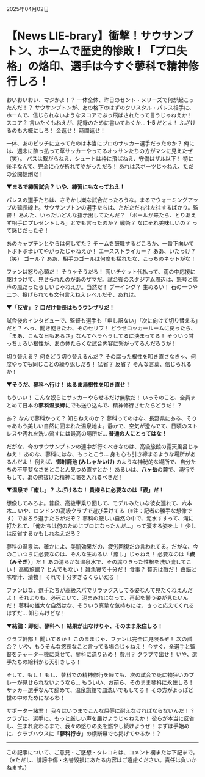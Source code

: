2025年04月02日

# 【News LIE-brary】衝撃！サウサンプトン、ホームで歴史的惨敗！「プロ失格」の烙印、選手は今すぐ蓼科で精神修行しろ！

おいおいおい、マジかよ！？ 一体全体、昨日のセント・メリーズで何が起こったんだ！？ サウサンプトンが、あの格下のはずのクリスタル・パレス相手に、ホームで、信じられないようなスコアでぶっ飛ばされたって言うじゃねえか！ スコア？ 言いたくもねえが、記録のために書いておくか… **1-5** だとよ！ ふざけるのも大概にしろ！ 金返せ！ 時間返せ！

一体、あのピッチに立ってたのは本当にプロのサッカー選手だったのか？ 俺には、週末に酔っ払って草サッカーやってるオッサンたちの方がマシに見えたぜ（笑）。 パスは繋がらねえ、シュートは枠に飛ばねえ、守備はザル以下！ 特に後半なんて、完全に心が折れてやがっただろ！ あれはスポーツじゃねえ、ただの公開処刑だ！

**▼まるで練習試合？ いや、練習にもなってねえ！**

パレスの選手たちは、さぞかし楽な試合だったろうな。まるでウォーミングアップの延長線上。サウサンプトンの選手たちは、ただただ右往左往するばかり。監督！ あんた、いったいどんな指示出してたんだ？ 「ボールが来たら、とりあえず相手にプレゼントしろ」とでも言ったのか？ 戦術？ なにそれ美味しいの？ って感じだったぞ！

あのキャプテンとやらは何してた？ チームを鼓舞するどころか、一番下向いてトボトボ歩いてやがったじゃねえか！ エースストライカー？ ああ、いたっけ？（笑） ゴール？ ああ、相手のゴールは何度も揺れたな、こっちのネットがな！

ファンは怒り心頭だ！ そりゃそうだろ！ 高いチケット代払って、雨の中応援に駆けつけて、見せられたのがあのザマだ。試合後のスタジアム周辺は、怒号と罵声の嵐だったらしいじゃねえか。当然だ！ ブーイング？ 生ぬるい！ 石の一つや二つ、投げられても文句言えねえレベルだぞ、あれは。

**▼「反省」？ 口だけ番長はもうウンザリだ！**

試合後のインタビューで、監督も選手も「申し訳ない」「次に向けて切り替える」だと？ へっ、聞き飽きたわ、そのセリフ！ どうせロッカールームに戻ったら、「まあ、こんな日もあるさ」なんてヘラヘラしてるに決まってる！ そういう甘っちょろい根性が、あの体たらくな試合内容に繋がってるんだろうが！

切り替える？ 何をどう切り替えるんだ？ その腐った根性を叩き直さなきゃ、何度やっても同じことの繰り返しだろ！ 猛省？ 反省？ そんな言葉、信じられるか！

**▼そうだ、蓼科へ行け！ ぬるま湯根性を叩き直せ！**

もういい！ こんな奴らにサッカーやらせるだけ無駄だ！ いっそのこと、全員まとめて日本の**蓼科温泉郷**にでも送り込んで、精神修行させたらどうだ！？

あ？ なんで蓼科かって？ 知らねえのか？ 蓼科ってのはな、長野県にある、そりゃあもう美しい自然に囲まれた温泉地よ。静かで、空気が澄んでて、日頃のストレスや汚れを洗い流すには最高の場所だ… **普通の人にとってはな！**

だがな、今のサウサンプトンの連中が行くべきなのは、高級旅館の露天風呂じゃねえ！ あのな、蓼科にはな、もっとこう… 身も心も引き締まるような場所があるんだよ！ 例えば、**御射鹿池 (みしゃかいけ)** のような神秘的な場所で、自分たちの不甲斐なさをとことん見つめ直すとか！ あるいは、**八ヶ岳**の麓で、滝行でもして、あの腑抜けた精神に喝を入れるべきだ！

**▼温泉で「癒し」？ ふざけるな！ 貴様らに必要なのは「禊」だ！**

想像してみろよ。普段、高級車乗り回して、モデルみたいな彼女連れて、六本木… いや、ロンドンの高級クラブで遊び呆けてる（※注：記者の勝手な想像です）であろう選手たちがだぞ？ 蓼科の厳しい自然の中で、泥水すすって、滝に打たれて、「俺たちは何のためにプロになったんだ…」って涙する姿をよ！ 少しは反省するかもしれねえだろ？

蓼科の温泉は、確かによ、美肌効果だの、疲労回復だの言われてる。だがな、今のこいつらに必要なのは、そんな生ぬるい「癒し」じゃねえ！ 必要なのは「**禊（みそぎ）**」だ！ あの清らかな温泉水で、その腐りきった性根を洗い流してこい！ 高級旅館？ とんでもない！ 雑魚寝で十分だ！ 食事？ 贅沢は敵だ！ 白飯と味噌汁、漬物！ それで十分すぎるくらいだろ！

ファンはな、選手たちが高級スパでリラックスしてる姿なんて見たくねえんだよ！ それよりも、必死こいて、泥まみれになって、再起を誓う姿が見たいんだ！ 蓼科の雄大な自然はな、そういう真摯な気持ちには、きっと応えてくれるはずだ… 知らんけどな！

**▼結論：即刻、蓼科へ！ 結果が出なけりゃ、そのまま永住しろ！**

クラブ幹部！ 聞いてるか！ このままじゃ、ファンは完全に見限るぞ！ 次の試合？ いや、もうそんな悠長なこと言ってる場合じゃねえ！ 今すぐ、全選手と監督をチャーター機に乗せて、蓼科に送り込め！ 費用？ クラブで出せ！ いや、選手たちの給料から天引きしろ！

そして、もし！ もし、蓼科での精神修行を経ても、次の試合で死に物狂いのプレーが見せられないようなら… もういい、お前ら、そのまま蓼科に永住しろ！ サッカー選手なんて辞めて、温泉旅館で皿洗いでもしてろ！ その方がよっぽど世の中のためになるわ！

サポーター諸君！ 我々はいつまでこんな屈辱に耐えなければならないんだ！？ クラブに、選手に、もっと厳しい声を届けようじゃねえか！ 彼らが本当に反省し、生まれ変わるまで、我々の怒りの炎を燃やし続けようぜ！ まずは手始めに、クラブハウスに「**蓼科行き**」の横断幕でも掲げてやるか！？

---
この記事について、ご意見・ご感想・タレコミは、コメント欄または下記まで。（※ただし、誹謗中傷・名誉毀損にあたる内容はご遠慮ください。責任は負いかねます。）